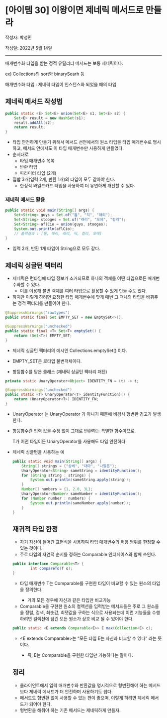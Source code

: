 # [아이템 30] 이왕이면 제네릭 메서드로 만들라

작성자: 박성민

작성일: 2022년 5월 14일

---

매개변수화 타입을 받는 정적 유틸리티 메서드는 보통 제네릭이다.

ex) Collections의 sort와 binarySearh 등

매개변수화 타입 : 제네릭 타입이 인스턴스화 되었을 때의 타입

## 제네릭 메서드 작성법

```java
public static <E> Set<E> union(Set<E> s1, Set<E> s2) {
    Set<E> result = new HashSet(s1);
    result.addAll(s2);
    return result;
}
```

- 타입 안전하게 만들기 위해서 메서드 선언에서의 원소 타입을 타입 매개변수로 명시하고, 메서드 안에서도 이 타입 매개변수만 사용하게 만들었다.
- 순서대로
  - 타입 매개변수 목록
  - 반환 타입
  - 파라미터 타입 (2개)
- 집합 3개(입력 2개, 반환 1개)의 타입이 모두 같아야 한다.
  - 한정적 와일드카드 타입을 사용하여 더 유연하게 개선할 수 있다.

### 제네릭 메서드 활용

```java
public static void main(String[] args) {
    Set<String> guys = Set.of("톰", "딕", "해리");
    Set<String> stooges = Set.of("래리", "모에", "컬리");
    Set<String> aflCio = union(guys, stooges);
    System.out.println(aflCio);
    // 출력결과 : [톰, 해리, 래리, 딕, 컬리, 모에]
}
```

- 입력 2개, 반환 1개 타입이 String으로 모두 같다.

## 제네릭 싱글턴 팩터리

- 제네릭은 런타임에 타입 정보가 소거되므로 하나의 객체를 어떤 타입으로든 매개변수화할 수 있다.
  - 이를 이용해 불변 객체를 여러 타입으로 활용할 수 있게 만들 수도 있다.
- 하지만 이렇게 하려면 요청한 타입 매개변수에 맞게 매번 그 객체의 타입을 바꿔주는 정적 팩터리를 만들어야 한다.

```java
@SuppressWarnings("rawtypes")
public static final Set EMPTY_SET = new EmptySet<>();

@SuppressWarnings("unchecked")
public static final <T> Set<T> emptySet() {
    return (Set<T>) EMPTY_SET;
}
```

- 제네릭 싱글턴 팩터리의 예시인 Collections.emptySet() 이다.
- EMPTY_SET은 로타입 불변객체이다.

- 항등함수를 담은 클래스 (제네릭 싱글턴 팩터리 패턴)

```java
private static UnaryOperator<Object> IDENTITY_FN = (t) -> t;

@SuppressWarnings("unchecked")
public static <T> UnaryOperator<T> identityFunction)() {
    return (UnaryOperator<T>) IDENTITY_FN;
}
```

- UnaryOperator<Object> 는 UnaryOperator<T> 가 아니기 때문에 비검사 형변환 경고가 발생한다.
- 항등함수란 입력 값을 수정 없이 그대로 반환하는 특별한 함수이므로,

  T가 어떤 타입이든 UnaryOperator<T>를 사용해도 타입 안전하다.

- 제네릭 싱글턴을 사용하는 예

```java
public static void main(String[] args) {
    String[] strings = {"삼베", "대마", "나일론"};
    UnaryOperator<String> sameString = identityFunction();
    for (String string : strings) {
        System.out.println(sameString.apply(string));
    }
    Number[] numbers = {1, 2.0, 3L};
    UnaryOperator<Number> sameNumber = identityFunction();
    for (Number number : numbers) {
        System.out.println(sameNumber.apply(number));
    }
}
```

## 재귀적 타입 한정

- 자기 자신이 들어간 표현식을 사용하여 타입 매개변수의 허용 범위를 한정할 수 있는 것이다.
- 주로 타입의 자연적 순서를 정하는 Comparable 인터페이스와 함께 쓰인다.

```java
public interface Comparable<T> {
		int compareTo(T o);
}
```

- 타입 매개변수 T는 Comparable<T>를 구현한 타입이 비교할 수 있는 원소의 타입을 정의한다.
  - 거의 모든 경우에 자신과 같은 타입만 비교가능
- Comparable을 구현한 원소의 컬렉션을 입력받는 메서드들은 주로 그 원소들을 정렬, 검색, 최솟값, 최댓값을 구하는 식으로 사용되는데 이런 기능들을 수행하려면 컬렉션에 담긴 모든 원소가 상호 비교 될 수 있어야 한다.

```java
public static <E extends Comparable<E>> E max(Collection<E> c);
```

- <E extends Comparable<E>>는 “모든 타입 E는 자신과 비교할 수 있다” 라는 뜻이다.
  - 즉, E는 Comparable을 구현한 타입만 가능하다는 말이다.

## 정리

- 클라이언트에서 입력 매개변수와 반환값을 명시적으로 형변환해야 하는 메서드보다 제네릭 메서드가 더 안전하며 사용하기도 쉽다.
- 메서드도 형변환 없이 사용할 수 있는 편이 좋으며, 이렇게 하려면 제네릭 메서드가 되어야 한다.
- 형변환을 해줘야 하는 기존 메서드는 제네릭하게 만들자.
